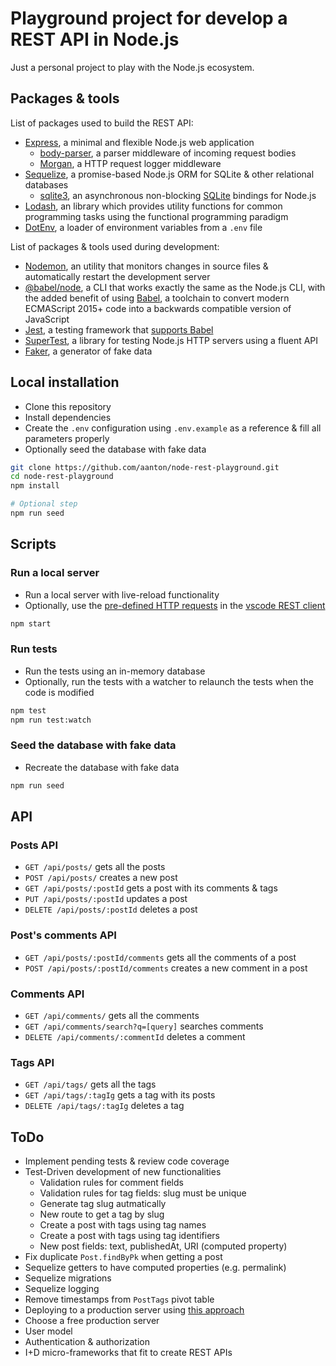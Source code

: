 # Playground project for develop a REST API in Node.js

Just a personal project to play with the Node.js ecosystem.

## Packages & tools

List of packages used to build the REST API:

- [Express](https://expressjs.com/), a minimal and flexible Node.js web application
  - [body-parser](https://github.com/expressjs/body-parser), a parser middleware of incoming request bodies
  - [Morgan](https://github.com/expressjs/morgan), a HTTP request logger middleware
- [Sequelize](https://sequelize.org/), a promise-based Node.js ORM for SQLite & other relational databases
  - [sqlite3](https://github.com/mapbox/node-sqlite3), an asynchronous non-blocking [SQLite](https://sqlite.org/) bindings for Node.js
- [Lodash](https://lodash.com/), an library which provides utility functions for common programming tasks using the functional programming paradigm
- [DotEnv](https://github.com/motdotla/dotenv), a loader of environment variables from a `.env` file

List of packages & tools used during development:

- [Nodemon](https://nodemon.io/), an utility that monitors changes in source files & automatically restart the development server
- [@babel/node](https://babeljs.io/docs/en/next/babel-node.html), a CLI that works exactly the same as the Node.js CLI, with the added benefit of using [Babel](https://babeljs.io/), a toolchain to convert modern ECMAScript 2015+ code into a backwards compatible version of JavaScript
- [Jest](https://jestjs.io/), a testing framework that [supports Babel](https://github.com/facebook/jest#using-babel)
- [SuperTest](https://github.com/visionmedia/supertest), a library for testing Node.js HTTP servers using a fluent API
- [Faker](http://marak.github.io/faker.js/), a generator of fake data

## Local installation

- Clone this repository
- Install dependencies
- Create the `.env` configuration using `.env.example` as a reference & fill all parameters properly
- Optionally seed the database with fake data

```bash
git clone https://github.com/aanton/node-rest-playground.git
cd node-rest-playground
npm install

# Optional step
npm run seed
```

## Scripts

### Run a local server

- Run a local server with live-reload functionality
- Optionally, use the [pre-defined HTTP requests](./resources/client.http) in the [vscode REST client](https://marketplace.visualstudio.com/items?itemName=humao.rest-client)

```bash
npm start
```

### Run tests

- Run the tests using an in-memory database
- Optionally, run the tests with a watcher to relaunch the tests when the code is modified

```bash
npm test
npm run test:watch
```

### Seed the database with fake data

- Recreate the database with fake data

```bash
npm run seed
```

## API

### Posts API

- `GET /api/posts/` gets all the posts
- `POST /api/posts/` creates a new post
- `GET /api/posts/:postId` gets a post with its comments & tags
- `PUT /api/posts/:postId` updates a post
- `DELETE /api/posts/:postId` deletes a post

### Post's comments API

- `GET /api/posts/:postId/comments` gets all the comments of a post
- `POST /api/posts/:postId/comments` creates a new comment in a post

### Comments API

- `GET /api/comments/` gets all the comments
- `GET /api/comments/search?q=[query]` searches comments
- `DELETE /api/comments/:commentId` deletes a comment

### Tags API

- `GET /api/tags/` gets all the tags
- `GET /api/tags/:tagIg` gets a tag with its posts
- `DELETE /api/tags/:tagIg` deletes a tag

## ToDo

- Implement pending tests & review code coverage
- Test-Driven development of new functionalities
  - Validation rules for comment fields
  - Validation rules for tag fields: slug must be unique
  - Generate tag slug autmatically
  - New route to get a tag by slug
  - Create a post with tags using tag names
  - Create a post with tags using tag identifiers
  - New post fields: text, publishedAt, URI (computed property)
- Fix duplicate `Post.findByPk` when getting a post
- Sequelize getters to have computed properties (e.g. permalink)
- Sequelize migrations
- Sequelize logging
- Remove timestamps from `PostTags` pivot table
- Deploying to a production server using [this approach](https://github.com/babel/example-node-server)
- Choose a free production server
- User model
- Authentication & authorization
- I+D micro-frameworks that fit to create REST APIs
